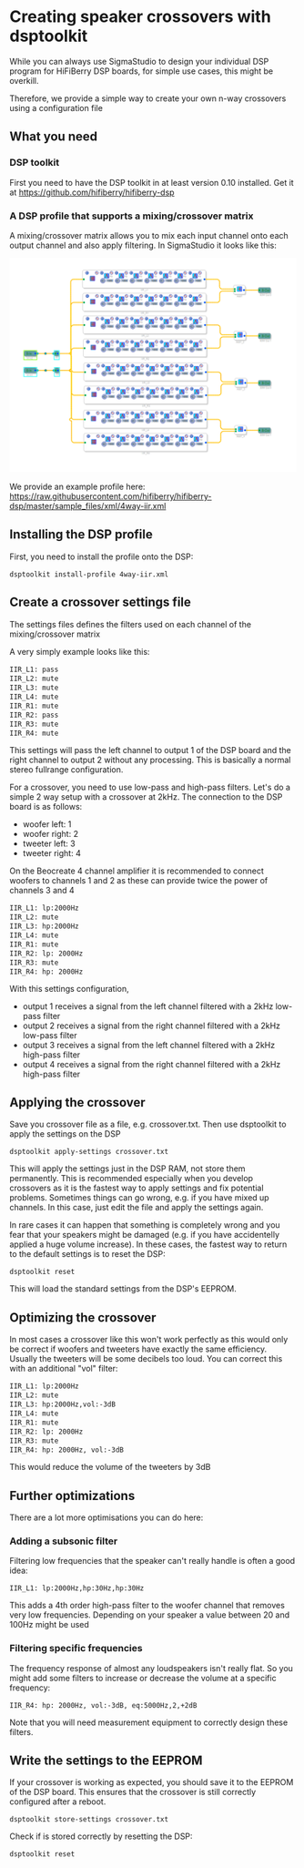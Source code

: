 # Creating speaker crossovers with dsptoolkit

While you can always use SigmaStudio to design your individual DSP 
program for HiFiBerry DSP boards, for simple use cases, this might be
overkill. 

Therefore, we provide a simple way to create your own n-way crossovers
using a configuration file

## What you need

### DSP toolkit
First you need to have the DSP toolkit in at least version 0.10 installed.
Get it at https://github.com/hifiberry/hifiberry-dsp

### A DSP profile that supports a mixing/crossover matrix
A mixing/crossover matrix allows you to mix each input channel onto 
each output channel and also apply filtering.
In SigmaStudio it looks like this:

![crossover matrix](crossover-matrix.png)

We provide an example profile here:
https://raw.githubusercontent.com/hifiberry/hifiberry-dsp/master/sample_files/xml/4way-iir.xml

## Installing the DSP profile

First, you need to install the profile onto the DSP:
```
dsptoolkit install-profile 4way-iir.xml
```


## Create a crossover settings file

The settings files defines the filters used on each channel of the 
mixing/crossover matrix

A very simply example looks like this:

```
IIR_L1: pass
IIR_L2: mute
IIR_L3: mute
IIR_L4: mute
IIR_R1: mute
IIR_R2: pass
IIR_R3: mute
IIR_R4: mute
```

This settings will pass the left channel to output 1 of the DSP board
and the right channel to output 2 without any processing. This is 
basically a normal stereo fullrange configuration.

For a crossover, you need to use low-pass and high-pass filters. Let's 
do a simple 2 way setup with a crossover at 2kHz.
The connection to the DSP board is as follows:
- woofer left:   1
- woofer right:  2
- tweeter left:  3
- tweeter right: 4

On the Beocreate 4 channel amplifier it is recommended to connect woofers
to channels 1 and 2 as these can provide twice the power of channels 
3 and 4

```
IIR_L1: lp:2000Hz
IIR_L2: mute
IIR_L3: hp:2000Hz
IIR_L4: mute
IIR_R1: mute
IIR_R2: lp: 2000Hz
IIR_R3: mute
IIR_R4: hp: 2000Hz
```

With this settings configuration, 
* output 1 receives a signal from the left channel filtered with a 2kHz low-pass filter
* output 2 receives a signal from the right channel filtered with a 2kHz low-pass filter
* output 3 receives a signal from the left channel filtered with a 2kHz high-pass filter
* output 4 receives a signal from the right channel filtered with a 2kHz high-pass filter

## Applying the crossover

Save you crossover file as a file, e.g. crossover.txt. Then use 
dsptoolkit to apply the settings on the DSP

```
dsptoolkit apply-settings crossover.txt
```

This will apply the settings just in the DSP RAM, not store them 
permanently. This is recommended especially when you develop crossovers
as it is the fastest way to apply settings and fix potential problems.
Sometimes things can go wrong, e.g. if you have mixed up channels.
In this case, just edit the file and apply the settings again.

In rare cases it can happen that something is completely wrong and you
fear that your speakers might be damaged (e.g. if you have accidentelly 
applied a huge volume increase). In these cases, the fastest way to 
return to the default settings is to reset the DSP:

```
dsptoolkit reset
```

This will load the standard settings from the DSP's EEPROM.

## Optimizing the crossover

In most cases a crossover like this won't work perfectly as this would
only be correct if woofers and tweeters have exactly the same efficiency.
Usually the tweeters will be some decibels too loud. You can correct 
this with an additional "vol" filter:

```
IIR_L1: lp:2000Hz
IIR_L2: mute
IIR_L3: hp:2000Hz,vol:-3dB
IIR_L4: mute
IIR_R1: mute
IIR_R2: lp: 2000Hz
IIR_R3: mute
IIR_R4: hp: 2000Hz, vol:-3dB
```

This would reduce the volume of the tweeters by 3dB

## Further optimizations

There are a lot more optimisations you can do here:

### Adding a subsonic filter

Filtering low frequencies that the speaker can't really handle is 
often a good idea:
```
IIR_L1: lp:2000Hz,hp:30Hz,hp:30Hz
```
This adds a 4th order high-pass filter to the woofer channel that 
removes very low frequencies. Depending on your speaker a value 
between 20 and 100Hz might be used

### Filtering specific frequencies

The frequency response of almost any loudspeakers isn't really flat.
So you might add some filters to increase or decrease the volume at 
a specific frequency:

```
IIR_R4: hp: 2000Hz, vol:-3dB, eq:5000Hz,2,+2dB
```

Note that you will need measurement equipment to correctly design these
filters.

## Write the settings to the EEPROM

If your crossover is working as expected, you should save it to the 
EEPROM of the DSP board. This ensures that the crossover is still 
correctly configured after a reboot.

```
dsptoolkit store-settings crossover.txt
```

Check if is stored correctly by resetting the DSP:

```
dsptoolkit reset
```
